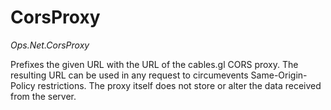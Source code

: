 # CorsProxy

*Ops.Net.CorsProxy*

Prefixes the given URL with the URL of the cables.gl CORS proxy.
The resulting URL can be used in any request to circumevents Same-Origin-Policy restrictions.
The proxy itself does not store or alter the data received from the server.
